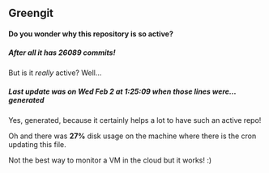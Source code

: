 ## Greengit

#### Do you wonder why this repository is so active?

##### After all it has 26089 commits!

But is it *really* active? Well...

##### Last update was on Wed Feb 2 at 1:25:09 when those lines were... generated

Yes, generated, because it certainly helps a lot to have such an active repo!

Oh and there was **27%** disk usage on the machine
where there is the cron updating this file.

Not the best way to monitor a VM in the cloud but it works! :)
